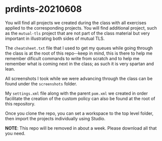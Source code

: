 # prdints-20210608

You will find all projects we created during the class with all exercises applied to the corresponding projects.  You will find additional project, such as the `mutual-tls` project that are not part of the class material but very important in illustrating both sides of mutual TLS.

The `cheatsheet.txt` file that I used to get my queues while going through the class is at the root of this repo--keep in mind, this is there to help me remember dificult commands to write from scratch and to help me remember what is coming next in the class; as such it is very spartan and lean.

All screenshots I took while we were advancing through the class can be found under the `screenshots` folder.

My `settings.xml` file along with the parent `pom.xml` we created in order facilitate the creation of the custom policy can also be found at the root of this repository.

Once you clone the repo, you can set a workspace to the top level folder, then import the projects individually using Studio.

**NOTE**: This repo will be removed in about a week.  Please download all that you need.

